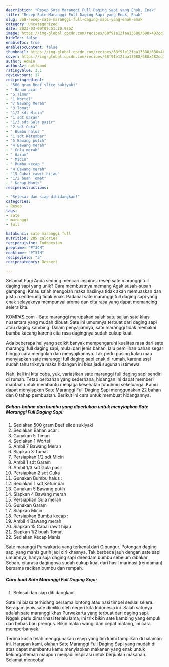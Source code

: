 ```yaml
---
description: "Resep Sate Maranggi Full Daging Sapi yang Enak, Enak"
title: "Resep Sate Maranggi Full Daging Sapi yang Enak, Enak"
slug: 268-resep-sate-maranggi-full-daging-sapi-yang-enak-enak
category: Uncategorized
date: 2023-03-09T09:51:20.975Z
image: https://img-global.cpcdn.com/recipes/68f91e12faa13688/680x482cq70/sate-maranggi-full-daging-sapi-foto-resep-utama.jpg
hideToc: false
enableToc: true
enableTocContent: false
thumbnail: https://img-global.cpcdn.com/recipes/68f91e12faa13688/680x482cq70/sate-maranggi-full-daging-sapi-foto-resep-utama.jpg
cover: https://img-global.cpcdn.com/recipes/68f91e12faa13688/680x482cq70/sate-maranggi-full-daging-sapi-foto-resep-utama.jpg
author: Admin
authorAv: notfound
ratingvalue: 3.1
reviewcount: 17
recipeingredient:
- "500 gram Beef slice sukiyaki"
- " Bahan acar "
- "5 Timun"
- "1 Wortel"
- "7 Bawang Merah"
- "3 Tomat"
- "1/2 sdt Micin"
- "1 sdt Garam"
- "1/3 sdt Gula pasir"
- "2 sdt Cuka"
- " Bumbu halus "
- "1 sdt Ketumbar"
- "5 Bawang putih"
- "4 Bawang merah"
- " Gula merah"
- " Garam"
- " Micin"
- " Bumbu kecap "
- "4 Bawang merah"
- "15 Cabai rawit hijau"
- "1/2 buah Tomat"
- " Kecap Manis"
recipeinstructions:

- "Selesai dan siap dihidangkan!"
categories:
- Resep
tags:
- sate
- maranggi
- full

katakunci: sate maranggi full 
nutrition: 285 calories
recipecuisine: Indonesian
preptime: "PT34M"
cooktime: "PT37M"
recipeyield: "3"
recipecategory: Dessert

---
```



Selamat Pagi Anda sedang mencari inspirasi resep sate maranggi full daging sapi yang unik? Cara membuatnya memang Agak susah-susah gampang. Kalau salah mengolah maka hasilnya tidak akan memuaskan dan justru cenderung tidak enak. Padahal sate maranggi full daging sapi yang enak selayaknya mempunyai aroma dan cita rasa yang dapat memancing selera kita.


KOMPAS.com - Sate maranggi merupakan salah satu sajian sate khas nusantara yang mudah dibuat. Sate ini umumnya terbuat dari daging sapi atau daging kambing. Dalam penyajiannya, sate maranggi tidak memakai bumbu kacang karena cita rasa dagingnya sudah cukup kuat.

Ada beberapa hal yang sedikit banyak mempengaruhi kualitas rasa dari sate maranggi full daging sapi, mulai dari jenis bahan, lalu pemilihan bahan segar hingga cara mengolah dan menyajikannya. Tak perlu pusing kalau mau menyiapkan sate maranggi full daging sapi enak di rumah, karena asal sudah tahu triknya maka hidangan ini bisa jadi suguhan istimewa.


Nah, kali ini kita coba, yuk, variasikan sate maranggi full daging sapi sendiri di rumah. Tetap berbahan yang sederhana, hidangan ini dapat memberi manfaat untuk membantu menjaga kesehatan tubuhmu sekeluarga. Kamu dapat menyiapkan Sate Maranggi Full Daging Sapi menggunakan 22 bahan dan 0 tahap pembuatan. Berikut ini cara untuk membuat hidangannya.

<!--inarticleads1-->

##### Bahan-bahan dan bumbu yang diperlukan untuk menyiapkan Sate Maranggi Full Daging Sapi:

1. Sediakan 500 gram Beef slice sukiyaki
1. Sediakan  Bahan acar :
1. Gunakan 5 Timun
1. Sediakan 1 Wortel
1. Ambil 7 Bawang Merah
1. Siapkan 3 Tomat
1. Persiapkan 1/2 sdt Micin
1. Ambil 1 sdt Garam
1. Ambil 1/3 sdt Gula pasir
1. Persiapkan 2 sdt Cuka
1. Gunakan  Bumbu halus :
1. Sediakan 1 sdt Ketumbar
1. Gunakan 5 Bawang putih
1. Siapkan 4 Bawang merah
1. Persiapkan  Gula merah
1. Gunakan  Garam
1. Siapkan  Micin
1. Persiapkan  Bumbu kecap :
1. Ambil 4 Bawang merah
1. Siapkan 15 Cabai rawit hijau
1. Siapkan 1/2 buah Tomat
1. Sediakan  Kecap Manis


Sate maranggi Purwakarta yang terkenal dari Cibungur. Potongan daging sapi yang manis gurih jadi ciri khasnya. Tak berbeda jauh dengan sate sapi umumnya, hanya saja daging sapi direndam bumbu sebelum dibakar. Sebab, citarasa dagingnya sudah cukup kuat dari hasil marinasi (rendaman) bersama racikan bumbu dan rempah. 

<!--inarticleads2-->

##### Cara buat Sate Maranggi Full Daging Sapi:


1. Selesai dan siap dihidangkan!

Sate ini biasa terhidang bersama lontong atau nasi timbel sesuai selera. Beragam jenis sate dimiliki oleh negeri kita Indonesia ini. Salah satunya adalah sate maranggi khas Purwakarta yang terbuat dari daging sapi. Nggak perlu dimarinasi terlalu lama, ini trik bikin sate kambing yang empuk dan bebas bau prengus. Bikin makin wangi dan cepat matang, ini cara memperbanyak. 

Terima kasih telah menggunakan resep yang tim kami tampilkan di halaman ini. Harapan kami, olahan Sate Maranggi Full Daging Sapi yang mudah di atas dapat membantu kamu menyiapkan makanan yang enak untuk keluarga/teman maupun menjadi inspirasi untuk berjualan makanan. Selamat mencoba!
